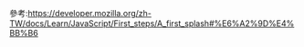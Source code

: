 參考:https://developer.mozilla.org/zh-TW/docs/Learn/JavaScript/First_steps/A_first_splash#%E6%A2%9D%E4%BB%B6
